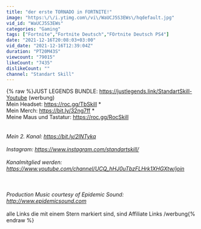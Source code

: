 ```yaml
---
title: "der erste TORNADO in FORTNITE!"
image: "https:\/\/i.ytimg.com\/vi\/WaUCJ5S3EWs\/hqdefault.jpg"
vid_id: "WaUCJ5S3EWs"
categories: "Gaming"
tags: ["Fortnite","Fortnite Deutsch","FOrtnite Deutsch PS4"]
date: "2021-12-16T20:08:03+03:00"
vid_date: "2021-12-16T12:39:04Z"
duration: "PT20M43S"
viewcount: "79015"
likeCount: "7435"
dislikeCount: ""
channel: "Standart Skill"
---
```

{% raw %}JUST LEGENDS BUNDLE: <a rel="nofollow" target="blank" href="https://justlegends.link/StandartSkill-Youtube">https://justlegends.link/StandartSkill-Youtube</a>  (werbung)<br />Mein Headset: <a rel="nofollow" target="blank" href="https://roc.gg/TbSkill">https://roc.gg/TbSkill</a> *<br />Mein Merch: <a rel="nofollow" target="blank" href="https://bit.ly/32ng7ff">https://bit.ly/32ng7ff</a> *<br />Meine Maus und Tastatur: <a rel="nofollow" target="blank" href="https://roc.gg/RocSkill">https://roc.gg/RocSkill</a> *<br /><br /><br />Mein 2. Kanal: <a rel="nofollow" target="blank" href="https://bit.ly/2lNTykq">https://bit.ly/2lNTykq</a><br /><br />Instagram: <a rel="nofollow" target="blank" href="https://www.instagram.com/standartskill/">https://www.instagram.com/standartskill/</a><br /><br />Kanalmitglied werden: <a rel="nofollow" target="blank" href="https://www.youtube.com/channel/UCQ_hHJ0uTbzFLHrk1XHGXtw/join">https://www.youtube.com/channel/UCQ_hHJ0uTbzFLHrk1XHGXtw/join</a><br /><br /><br /><br />Production Music courtesy of Epidemic Sound: <a rel="nofollow" target="blank" href="http://www.epidemicsound.com">http://www.epidemicsound.com</a><br /><br />* alle Links die mit einem Stern markiert sind, sind Affiliate Links /werbung{% endraw %}
